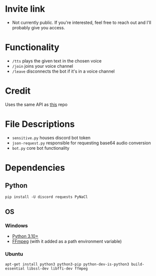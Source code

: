 # Invite link
- Not currently public. If you're interested, feel free to reach out and I'll probably give you access.

# Functionality
- `/tts` plays the given text in the chosen voice
- `/join` joins your voice channel
- `/leave` disconnects the bot if it's in a voice channel

# Credit
Uses the same API as [this](https://github.com/Weilbyte/tiktok-tts) repo

# File Descriptions
- `sensitive.py` houses discord bot token
- `json-request.py` responsible for requesting base64 audio conversion
- `bot.py` core bot functionality

# Dependencies

## Python
`pip install -U discord requests PyNaCl`

## OS

### Windows
- [Python 3.10+](https://www.python.org/downloads/)
- [FFmpeg](https://ffmpeg.org/) (with it added as a path environment variable)

### Ubuntu
`apt-get install python3 python3-pip python-dev-is-python3 build-essential libssl-dev libffi-dev ffmpeg`